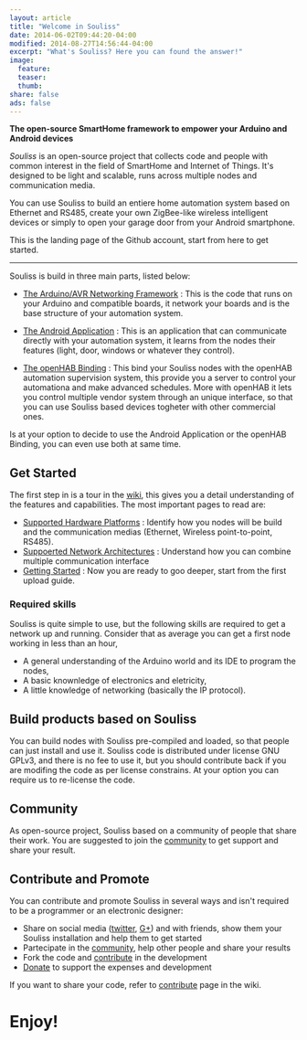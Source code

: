 ```yaml
---
layout: article
title: "Welcome in Souliss"
date: 2014-06-02T09:44:20-04:00
modified: 2014-08-27T14:56:44-04:00
excerpt: "What's Souliss? Here you can found the answer!"
image:
  feature:
  teaser:
  thumb:
share: false
ads: false
---
```


**The open-source SmartHome framework to empower your Arduino and Android devices**

*Souliss* is an open-source project that collects code and people with common interest in the field of SmartHome and Internet of Things. It's designed to be light and scalable, runs across multiple nodes and communication media.

You can use Souliss to build an entiere home automation system based on Ethernet and RS485, create your own ZigBee-like wireless intelligent devices or simply to open your garage door from your Android smartphone.

This is the landing page of the Github account, start from here to get started.

-----

Souliss is build in three main parts, listed below:

* [The Arduino/AVR Networking Framework](https://github.com/souliss/souliss) : This is the code that runs on your Arduino and compatible boards, it network your boards and is the base structure of your automation system.

* [The Android Application](https://github.com/souliss/soulissapp) : This is an application that can communicate directly with your automation system, it learns from the nodes their features (light, door, windows or whatever they control).

* [The openHAB Binding](https://github.com/souliss/bindingopenhab) : This bind your Souliss nodes with the openHAB automation supervision system, this provide you a server to control your automationa and make advanced schedules. More with openHAB it lets you control multiple vendor system through an unique interface, so that you can use Souliss based devices togheter with other commercial ones.

Is at your option to decide to use the Android Application or the openHAB Binding, you can even use both at same time.

## Get Started

The first step in is a tour in the [wiki](https://github.com/souliss/souliss/wiki), this gives you a detail understanding of the features and capabilities. The most important pages to read are:

* [Supported Hardware Platforms](https://github.com/souliss/souliss/wiki/Supported%20Hardware%20Platform) : Identify how you nodes will be build and the communication medias (Ethernet, Wireless point-to-point, RS485).
* [Suppoerted Network Architectures](https://github.com/souliss/souliss/wiki/Supported%20Network%20Architecture) : Understand how you can combine multiple communication interface
* [Getting Started](https://github.com/souliss/souliss/wiki/Getting%20Started%20with%20Souliss) : Now you are ready to goo deeper, start from the first upload guide.
 
### Required skills

Souliss is quite simple to use, but the following skills are required to get a network up and running. Consider that as average you can get a first node working in less than an hour,

* A general understanding of the Arduino world and its IDE to program the nodes,
* A basic knownledge of electronics and eletricity,
* A little knowledge of networking (basically the IP protocol).

## Build products based on Souliss

You can build nodes with Souliss pre-compiled and loaded, so that people can just install and use it. Souliss code is distributed under license GNU GPLv3, and there is no fee to use it, but you should contribute back if you are modifing the code as per license constrains.
At your option you can require us to re-license the code.

## Community

As open-source project, Souliss based on a community of people that share their work. You are suggested to join the [community](https://github.com/souliss/souliss/wiki/Community) to get support and share your result.

## Contribute and Promote

You can contribute and promote Souliss in several ways and isn't required to be a programmer or an electronic designer:

* Share on social media ([twitter](https://twitter.com/soulissteam), [G+](https://plus.google.com/113934123042484468682/posts)) and with friends, show them your Souliss installation and help them to get started
* Partecipate in the [community](https://github.com/souliss/souliss/wiki/Community), help other people and share your results
* Fork the code and [contribute](https://github.com/souliss/souliss/wiki/Contribute) in the development
* [Donate](https://pledgie.com/campaigns/27771) to support the expenses and development

If you want to share your code, refer to [contribute](https://github.com/souliss/souliss/wiki/Contribute) page in the wiki.

# Enjoy!
